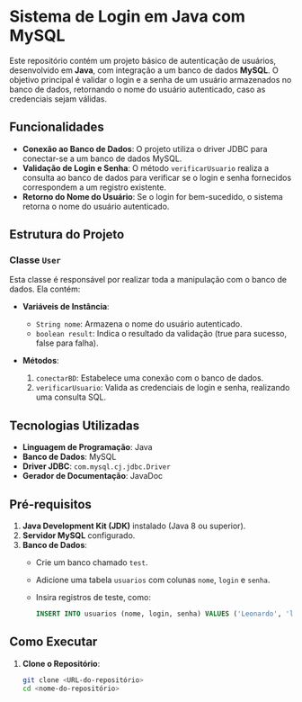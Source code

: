 # Sistema de Login em Java com MySQL

Este repositório contém um projeto básico de autenticação de usuários, desenvolvido em **Java**, com integração a um banco de dados **MySQL**. O objetivo principal é validar o login e a senha de um usuário armazenados no banco de dados, retornando o nome do usuário autenticado, caso as credenciais sejam válidas.

## Funcionalidades

- **Conexão ao Banco de Dados**: O projeto utiliza o driver JDBC para conectar-se a um banco de dados MySQL.
- **Validação de Login e Senha**: O método `verificarUsuario` realiza a consulta ao banco de dados para verificar se o login e senha fornecidos correspondem a um registro existente.
- **Retorno do Nome do Usuário**: Se o login for bem-sucedido, o sistema retorna o nome do usuário autenticado.

## Estrutura do Projeto

### Classe `User`
Esta classe é responsável por realizar toda a manipulação com o banco de dados. Ela contém:

- **Variáveis de Instância**:
  - `String nome`: Armazena o nome do usuário autenticado.
  - `boolean result`: Indica o resultado da validação (true para sucesso, false para falha).

- **Métodos**:
  1. `conectarBD`: Estabelece uma conexão com o banco de dados.
  2. `verificarUsuario`: Valida as credenciais de login e senha, realizando uma consulta SQL.

## Tecnologias Utilizadas

- **Linguagem de Programação**: Java
- **Banco de Dados**: MySQL
- **Driver JDBC**: `com.mysql.cj.jdbc.Driver`
- **Gerador de Documentação**: JavaDoc

## Pré-requisitos

1. **Java Development Kit (JDK)** instalado (Java 8 ou superior).
2. **Servidor MySQL** configurado.
3. **Banco de Dados**:
   - Crie um banco chamado `test`.
   - Adicione uma tabela `usuarios` com colunas `nome`, `login` e `senha`.
   - Insira registros de teste, como:

     ```sql
     INSERT INTO usuarios (nome, login, senha) VALUES ('Leonardo', 'leonardo123', 'senha123');
     ```

## Como Executar

1. **Clone o Repositório**:
   ```bash
   git clone <URL-do-repositório>
   cd <nome-do-repositório>

